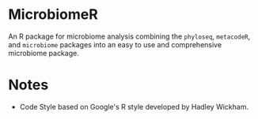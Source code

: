 # MicrobiomeR

An R package for microbiome analysis combining the `phyloseq`, `metacodeR`, and `microbiome` packages into an easy to use and comprehensive microbiome package.

# Notes

* Code Style based on Google's R style developed by Hadley Wickham.
